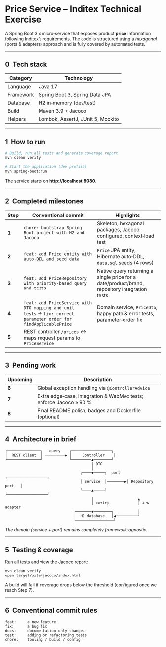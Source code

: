 # Price Service – Inditex Technical Exercise

A Spring Boot 3.x micro‑service that exposes product **price** information following Inditex’s requirements. The code is structured using a *hexagonal* (ports & adapters) approach and is fully covered by automated tests.

---
## 0  Tech stack
| Category | Technology |
|----------|------------|
| Language | Java 17 |
| Framework | Spring Boot 3, Spring Data JPA |
| Database | H2 in‑memory (dev/test) |
| Build | Maven 3.9 + Jacoco |
| Helpers | Lombok, AssertJ, JUnit 5, Mockito |

---
## 1  How to run
```bash
# Build, run all tests and generate coverage report
mvn clean verify

# Start the application (dev profile)
mvn spring-boot:run
```
The service starts on **http://localhost:8080**.

---
## 2  Completed milestones
| Step | Conventional commit | Highlights |
|------|---------------------|------------|
| **1** | `chore: bootstrap Spring Boot project with H2 and Jacoco` | Skeleton, hexagonal packages, Jacoco configured, context‑load test |
| **2** | `feat: add Price entity with auto‑DDL and seed data` | `Price` JPA entity, Hibernate auto‑DDL, `data.sql` seeds (4 rows) |
| **3** | `feat: add PriceRepository with priority-based query and tests` | Native query returning a single price for a date/product/brand, repository integration tests |
| **4** | `feat: add PriceService with DTO mapping and unit tests` → `fix: correct parameter order for findApplicablePrice` | Domain service, `PriceDto`, happy path & error tests, parameter‑order fix |
| **5** | REST controller `/prices` ↔︎ maps request params to `PriceService` |
---
## 3  Pending work
| Upcoming | Description |
|----------|-------------|
| **6** | Global exception handling via `@ControllerAdvice` |
| **7** | Extra edge‑case, integration & WebMvc tests; enforce Jacoco ≥ 90 % |
| **8** | Final README polish, badges and Dockerfile (optional) |

---
## 4  Architecture in brief
```
┌───────────────┐   query    ┌──────────────────┐
│  REST client  │ ─────────▶ │     Controller    │
└───────────────┘            └─────────▲────────┘
                                       │ DTO
                                       │
                                  ┌────▼─────┐  port   ┌──────────────────┐
                                  │ Service  │────────▶│ Repository port   │
                                  └────▲─────┘         └──────────────────┘
                                       │                    ▲
                                       │ entity             │ JPA adapter
                               ┌───────▼────────┐           │
                               │  H2 database   │◀──────────┘
                               └─────────────────┘
```
*The domain (service + port) remains completely framework‑agnostic.*

---
## 5  Testing & coverage
Run all tests and view the Jacoco report:
```bash
mvn clean verify
open target/site/jacoco/index.html
```
A build will fail if coverage drops below the threshold (configured once we reach Step 7).

---
## 6  Conventional commit rules
```text
feat:     a new feature
fix:      a bug fix
docs:     documentation only changes
test:     adding or refactoring tests
chore:    tooling / build / config
```